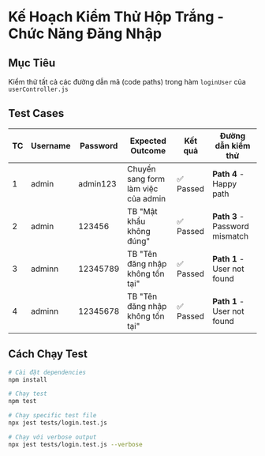# Kế Hoạch Kiểm Thử Hộp Trắng - Chức Năng Đăng Nhập

## Mục Tiêu
Kiểm thử tất cả các đường dẫn mã (code paths) trong hàm `loginUser` của `userController.js`

## Test Cases

| TC | Username | Password | Expected Outcome | Kết quả | Đường dẫn kiểm thử |
|----|----------|----------|------------------|---------|-------------------|
| 1  | admin    | admin123 | Chuyển sang form làm việc của admin | ✅ Passed | **Path 4** - Happy path |
| 2  | admin    | 123456   | TB "Mật khẩu không đúng" | ✅ Passed | **Path 3** - Password mismatch |
| 3  | adminn   | 12345789 | TB "Tên đăng nhập không tồn tại" | ✅ Passed | **Path 1** - User not found |
| 4  | adminn   | 12345678 | TB "Tên đăng nhập không tồn tại" | ✅ Passed | **Path 1** - User not found |

## Cách Chạy Test

```bash
# Cài đặt dependencies
npm install

# Chạy test
npm test

# Chạy specific test file
npx jest tests/login.test.js

# Chạy với verbose output
npx jest tests/login.test.js --verbose
```